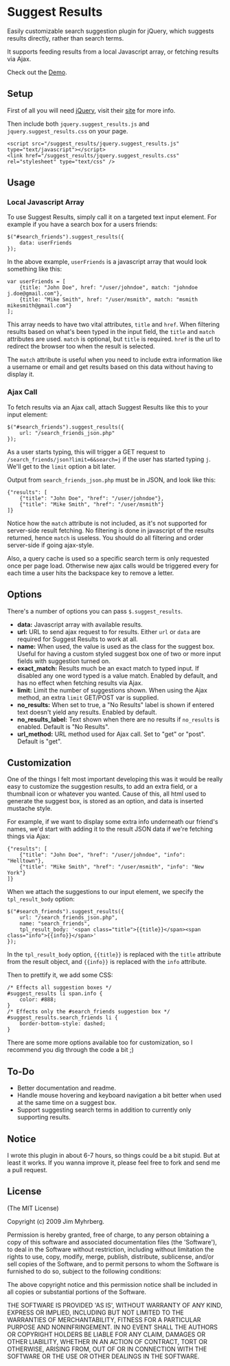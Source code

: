 # Suggest Results

Easily customizable search suggestion plugin for jQuery, which suggests results directly, rather than search terms.

It supports feeding results from a local Javascript array, or fetching results via Ajax.

Check out the [Demo][].

## Setup

First of all you will need [jQuery][], visit their [site][jquery] for more info.

Then include both `jquery.suggest_results.js` and `jquery.suggest_results.css` on your page.

    <script src="/suggest_results/jquery.suggest_results.js" type="text/javascript"></script>
    <link href="/suggest_results/jquery.suggest_results.css" rel="stylesheet" type="text/css" />

## Usage

### Local Javascript Array

To use Suggest Results, simply call it on a targeted text input element. For example if you have a search box for a users friends:

    $("#search_friends").suggest_results({
    	data: userFriends
    });

In the above example, `userFriends` is a javascript array that would look something like this:

    var userFriends = [
        {title: "John Doe", href: "/user/johndoe", match: "johndoe j.doe@gmail.com"},
        {title: "Mike Smith", href: "/user/msmith", match: "msmith mikesmith@gmail.com"}
    ];

This array needs to have two vital attributes, `title` and `href`. When filtering results based on what's been typed in the input field, the `title` and `match` attributes are used. `match` is optional, but `title` is required. `href` is the url to redirect the browser too when the result is selected.

The `match` attribute is useful when you need to include extra information like a username or email and get results based on this data without having to display it.

### Ajax Call

To fetch results via an Ajax call, attach Suggest Results like this to your input element:

    $("#search_friends").suggest_results({
    	url: "/search_friends_json.php"
    });

As a user starts typing, this will trigger a GET request to `/search_friends/json?limit=6&search=j` if the user has started typing `j`. We'll get to the `limit` option a bit later.

Output from `search_friends_json.php` must be in JSON, and look like this:

    {"results": [
        {"title": "John Doe", "href": "/user/johndoe"},
        {"title": "Mike Smith", "href": "/user/msmith"}
    ]}

Notice how the `match` attribute is not included, as it's not supported for server-side result fetching. No filtering is done in javascript of the results returned, hence `match` is useless. You should do all filtering and order server-side if going ajax-style.

Also, a query cache is used so a specific search term is only requested once per page load. Otherwise new ajax calls would be triggered every for each time a user hits the backspace key to remove a letter.

## Options

There's a number of options you can pass `$.suggest_results`.

* **data:** Javascript array with available results.
* **url:** URL to send ajax request to for results. Either `url` or `data` are required for Suggest Results to work at all.
* **name:** When used, the value is used as the class for the suggest box. Useful for having a custom styled suggest box one of two or more input fields with suggestion turned on.
* **exact_match:** Results much be an exact match to typed input. If disabled any one word typed is a value match. Enabled by default, and has no effect when fetching results via Ajax.
* **limit:** Limit the number of suggestions shown. When using the Ajax method, an extra `limit` GET/POST var is supplied.
* **no_results:** When set to true, a "No Results" label is shown if entered text doesn't yield any results. Enabled by default.
* **no\_results\_label:** Text shown when there are no results if `no_results` is enabled. Default is "No Results".
* **url_method:** URL method used for Ajax call. Set to "get" or "post". Default is "get".

## Customization

One of the things I felt most important developing this was it would be really easy to customize the suggestion results, to add an extra field, or a thumbnail icon or whatever you wanted. Cause of this, all html used to generate the suggest box, is stored as an option, and data is inserted mustache style.

For example, if we want to display some extra info underneath our friend's names, we'd start with adding it to the result JSON data if we're fetching things via Ajax:

    {"results": [
        {"title": "John Doe", "href": "/user/johndoe", "info": "Helltown"},
        {"title": "Mike Smith", "href": "/user/msmith", "info": "New York"}
    ]}

When we attach the suggestions to our input element, we specify the `tpl_result_body` option:

    $("#search_friends").suggest_results({
    	url: "/search_friends_json.php",
    	name: "search_friends",
    	tpl_result_body: '<span class="title">{{title}}</span><span class="info">{{info}}</span>'
    });

In the `tpl_result_body` option, `{{title}}` is replaced with the `title` attribute from the result object, and `{{info}}` is replaced with the `info` attribute.

Then to prettify it, we add some CSS:

    /* Effects all suggestion boxes */
    #suggest_results li span.info {
    	color: #888;
    }
    /* Effects only the #search_friends suggestion box */
    #suggest_results.search_friends li {
		border-bottom-style: dashed;
	}

There are some more options available too for customization, so I recommend you dig through the code a bit ;)

## To-Do

* Better documentation and readme.
* Handle mouse hovering and keyboard navigation a bit better when used at the same time on a suggest box.
* Support suggesting search terms in addition to currently only supporting results.

## Notice

I wrote this plugin in about 6-7 hours, so things could be a bit stupid. But at least it works. If you wanna improve it, please feel free to fork and send me a pull request.

## License

(The MIT License)

Copyright (c) 2009 Jim Myhrberg.

Permission is hereby granted, free of charge, to any person obtaining
a copy of this software and associated documentation files (the
'Software'), to deal in the Software without restriction, including
without limitation the rights to use, copy, modify, merge, publish,
distribute, sublicense, and/or sell copies of the Software, and to
permit persons to whom the Software is furnished to do so, subject to
the following conditions:

The above copyright notice and this permission notice shall be
included in all copies or substantial portions of the Software.

THE SOFTWARE IS PROVIDED 'AS IS', WITHOUT WARRANTY OF ANY KIND,
EXPRESS OR IMPLIED, INCLUDING BUT NOT LIMITED TO THE WARRANTIES OF
MERCHANTABILITY, FITNESS FOR A PARTICULAR PURPOSE AND NONINFRINGEMENT.
IN NO EVENT SHALL THE AUTHORS OR COPYRIGHT HOLDERS BE LIABLE FOR ANY
CLAIM, DAMAGES OR OTHER LIABILITY, WHETHER IN AN ACTION OF CONTRACT,
TORT OR OTHERWISE, ARISING FROM, OUT OF OR IN CONNECTION WITH THE
SOFTWARE OR THE USE OR OTHER DEALINGS IN THE SOFTWARE.


[jquery]: http://jquery.com/
[demo]: http://files.jimeh.me/projects/suggest_results/demo/

